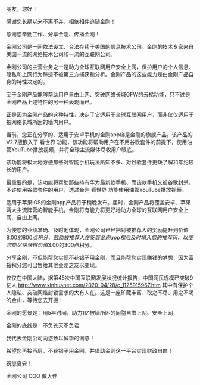 朋友，您好！

感谢您长期以来不离不弃、相依相伴追随金刚！

感谢您辛勤工作、分享金刚、传播金刚！

金刚公司是一间依法设立、合法存续于美国的信息技术公司。金刚的技术专家来自美国一流的网络技术公司和一流的互联网公司。

金刚公司的主营业务之一是助力全球互联网用户安全上网，保护用户的个人信息、隐私和上网行为踪迹不被第三方捕获和分析。金刚产品的这些能力是由金刚产品自身的特性决定的。

至于金刚产品能够帮助用户自由上网、突破网络长城GFW的云梯功能，只不过是金刚产品上述特性的另一种表现而已。

正是因为金刚产品的这种特性，决定了它适用于全球互联网用户，而非仅仅适用于被网络长城所困的墙内用户。

当前，您正在分享的、适用于安卓手机的金刚app梯是金刚的旗舰产品。该产品的V2.7版嵌入了 看世界 功能，该功能将帮助用户在不用谷歌套件的前提下，使用油管YouTube播放视频，并将全球主流媒体尽收用户眼底。

该功能将极大地方便那些对智能手机玩法所知不多、对谷歌套件更缺了解和年纪较长的用户。

最重要的是，该功能将帮助那些持有华为最新款手机、而该款手机又被谷歌封杀，不许使用谷歌套件的用户，透过金刚 看世界 功能使用油管YouTube播放视频。

适用于苹果iOS的金刚app产品将于稍晚发布。届时，金刚产品将覆盖安卓、苹果两大主流阵营的智能手机，金刚将有能力将更好地助力全球的互联网用户安全上网、自由上网。

为使您的业绩准确、及时地体现，金刚公司已经把对被推荐人的奖励提升到价值$8.00的800点积分，鼓励被推荐人在安装金刚app梯后及时填入您的推荐码，以使您能尽快获得价值$3.00的300点积分。

分享金刚，不但能帮您实现不花银子用金刚，而且能帮您实现赚钱的梦想，因为富裕积分您可出售给其他金刚之友以变现。

仅仅在中国大陆，据第45次中国互联网发展状况统计报告，中国网民规模已突破9亿人
http://www.xinhuanet.com/2020-04/28/c_1125915967.htm
其中有保护个人隐私、突破网络封锁需求的大有人在。这是一座矿藏丰富、取之不尽、用之不竭的金山，等待您去开掘！

金刚的愿景是：用5年时间，助力1亿被墙所困的同胞自由上网、安全上网

金刚的底线是：不负苍天不负君

我代表金刚公司向您致以诚挚的谢意！

希望您再接再厉，不花银子用金刚，并借助金则这一平台实现财政自由！

祝您夏安！

金刚公司 COO 戴大伟
